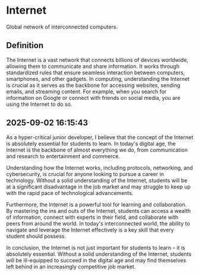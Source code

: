 # Internet

Global network of interconnected computers.

## Definition
The Internet is a vast network that connects billions of devices worldwide, allowing them to communicate and share information. It works through standardized rules that ensure seamless interaction between computers, smartphones, and other gadgets. In computing, understanding the Internet is crucial as it serves as the backbone for accessing websites, sending emails, and streaming content. For example, when you search for information on Google or connect with friends on social media, you are using the Internet to do so.

## 2025-09-02 16:15:43
As a hyper-critical junior developer, I believe that the concept of the Internet is absolutely essential for students to learn. In today's digital age, the Internet is the backbone of almost everything we do, from communication and research to entertainment and commerce. 

Understanding how the Internet works, including protocols, networking, and cybersecurity, is crucial for anyone looking to pursue a career in technology. Without a solid understanding of the Internet, students will be at a significant disadvantage in the job market and may struggle to keep up with the rapid pace of technological advancements.

Furthermore, the Internet is a powerful tool for learning and collaboration. By mastering the ins and outs of the Internet, students can access a wealth of information, connect with experts in their field, and collaborate with peers from around the world. In today's interconnected world, the ability to navigate and leverage the Internet effectively is a key skill that every student should possess.

In conclusion, the Internet is not just important for students to learn – it is absolutely essential. Without a solid understanding of the Internet, students will be ill-equipped to succeed in the digital age and may find themselves left behind in an increasingly competitive job market.

